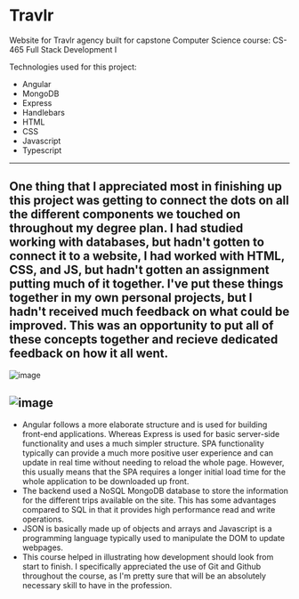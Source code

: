 # Travlr
Website for Travlr agency built for capstone Computer Science course: CS-465 Full Stack Development I

Technologies used for this project:
- Angular
- MongoDB
- Express
- Handlebars
- HTML
- CSS
- Javascript
- Typescript

---

One thing that I appreciated most in finishing up this project was getting to connect the dots on all the different components we touched on throughout my degree plan. I had studied working with databases, but hadn't gotten to connect it to a website, I had worked with HTML, CSS, and JS, but hadn't gotten an assignment putting much of it together. I've put these things together in my own personal projects, but I hadn't received much feedback on what could be improved. This was an opportunity to put all of these concepts together and recieve dedicated feedback on how it all went.
---
![image](https://github.com/conner-huf/Travlr/assets/126115012/c2384339-cca9-4cf3-af85-75ea936ca062)

![image](https://github.com/conner-huf/Travlr/assets/126115012/719d2e93-e38e-41fc-9755-ac5badac336e)
---

- Angular follows a more elaborate structure and is used for building front-end applications. Whereas Express is used for basic server-side functionality and uses a much simpler structure.
SPA functionality typically can provide a much more positive user experience and can update in real time without needing to reload the whole page. However, this usually means that the SPA requires a longer initial load time for the whole application to be downloaded up front.
- The backend used a NoSQL MongoDB database to store the information for the different trips available on the site. This has some advantages compared to SQL in that it provides high performance read and write operations.
- JSON is basically made up of objects and arrays and Javascript is a programming language typically used to manipulate the DOM to update webpages.
- This course helped in illustrating how development should look from start to finish. I specifically appreciated the use of Git and Github throughout the course, as I'm pretty sure that will be an absolutely necessary skill to have in the profession.
